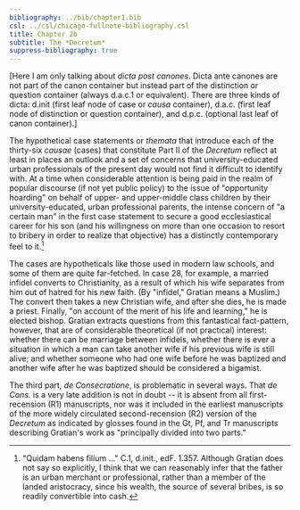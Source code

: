 ```yaml
---
bibliography: ../bib/chapter1.bib
csl: ../csl/chicago-fullnote-bibliography.csl
title: Chapter 2b
subtitle: The *Decretum*
suppress-bibliography: true
---
```

[Here I am only talking about *dicta post canones*. Dicta ante
canones are not part of the canon container but instead part of the
distinction or question container (always d.a.c.1 or equivalent).
There are three kinds of dicta: d.init (first leaf node of case or
*causa* container), d.a.c. (first leaf node of distinction or
question container), and d.p.c. (optional last leaf of canon
container).]

The hypothetical case statements or *themata* that introduce each
of the thirty-six *causae* (cases) that constitute Part II of the
*Decretum* reflect at least in places an outlook and a set of
concerns that university-educated urban professionals of the present
day would not find it difficult to identify with. At a time when
considerable attention is being paid in the realm of popular discourse
(if not yet public policy) to the issue of "opportunity hoarding"
on behalf of upper- and upper-middle class children by their
university-educated, urban professional parents, the intense concern
of "a certain man" in the first case statement to secure a good
ecclesiastical career for his son (and his willingness on more than
one occasion to resort to bribery in order to realize that objective)
has a distinctly contemporary feel to it.[^34]

The cases are hypotheticals like those used in modern law schools,
and some of them are quite far-fetched. In case 28, for example, a
married infidel converts to Christianity, as a result of which his
wife separates from him out of hatred for his new faith. (By
"infidel," Gratian means a Muslim.) The convert then takes a new
Christian wife, and after she dies, he is made a priest. Finally,
"on account of the merit of his life and learning," he is elected
bishop. Gratian extracts questions from this fantastical fact-pattern,
however, that are of considerable theoretical (if not practical)
interest: whether there can be marriage between infidels, whether
there is ever a situation in which a man can take another wife if
his previous wife is still alive; and whether someone who had one
wife before he was baptized and another wife after he was baptized
should be considered a bigamist.

The third part, *de Consecratione*, is problematic in several ways.
That *de Cons.* is a very late addition is not in doubt -- it is
absent from all first-recension (R1) manuscripts, nor was it included
in the earliest manuscripts of the more widely circulated
second-recension (R2) version of the *Decretum* as indicated by
glosses found in the Gt, Pf, and Tr manuscripts describing Gratian's
work as "principally divided into two parts."

[^34]: "Quidam habens filium ..." C.1, d.init., edF. 1.357. Although
Gratian does not say so explicitly, I think that we can reasonably
infer that the father is an urban merchant or professional, rather
than a member of the landed aristocracy, since his wealth, the
source of several bribes, is so readily convertible into cash.

